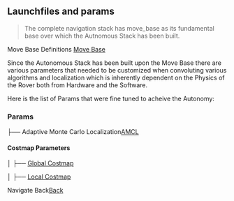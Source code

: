 ## Launchfiles and params


> The complete navigation stack has move_base as its fundamental base over which the Autnomous Stack has been built.

Move Base Definitions [Move Base](https://github.com/Adipks/rover_repo/blob/main/README_move_base.md)

Since the Autonomous Stack has been built upon the Move Base there are various parameters that needed to be customized when convoluting various algorithms and localization which is inherently dependent on the Physics of the Rover both from Hardware and the Software.

Here is the list of Params that were fine tuned to acheive the Autonomy:

### Params

├── Adaptive Monte Carlo Localization[AMCL](https://github.com/Adipks/autonomous_navigation/blob/main/navstack_pub/param/amcl_params.yaml)

#### Costmap Parameters

│ ├── [Global Costmap](https://github.com/Adipks/autonomous_navigation/blob/main/navstack_pub/param/global_costmap_params.yaml)

│ ├── [Local Costmap](https://github.com/Adipks/autonomous_navigation/blob/main/navstack_pub/param/local_costmap_params.yaml)

Navigate Back[Back](https://github.com/Adipks/autonomous_navigation/tree/main)

